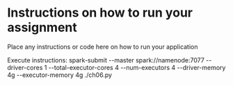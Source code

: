 # Instructions on how to run your assignment

Place any instructions or code here on how to run your application

Execute instructions: spark-submit --master spark://namenode:7077 --driver-cores 1 --total-executor-cores 4 --num-executors 4  --driver-memory 4g --executor-memory 4g ./ch06.py